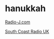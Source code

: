 # hanukkah

[Radio-J.com](http://208.93.20.18:80/radioj)

[South Coast Radio UK](http://176.31.248.14:15574/)

